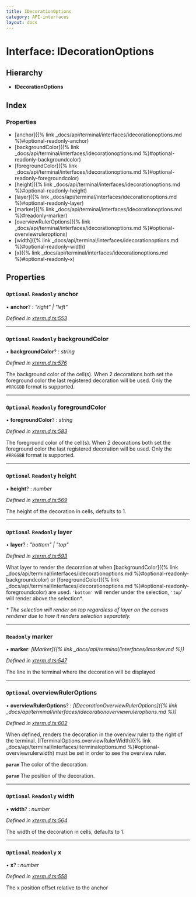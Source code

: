 ```yaml
---
title: IDecorationOptions
category: API-interfaces
layout: docs
---
```



# Interface: IDecorationOptions

## Hierarchy

* **IDecorationOptions**

## Index

### Properties

* [anchor]({% link _docs/api/terminal/interfaces/idecorationoptions.md %}#optional-readonly-anchor)
* [backgroundColor]({% link _docs/api/terminal/interfaces/idecorationoptions.md %}#optional-readonly-backgroundcolor)
* [foregroundColor]({% link _docs/api/terminal/interfaces/idecorationoptions.md %}#optional-readonly-foregroundcolor)
* [height]({% link _docs/api/terminal/interfaces/idecorationoptions.md %}#optional-readonly-height)
* [layer]({% link _docs/api/terminal/interfaces/idecorationoptions.md %}#optional-readonly-layer)
* [marker]({% link _docs/api/terminal/interfaces/idecorationoptions.md %}#readonly-marker)
* [overviewRulerOptions]({% link _docs/api/terminal/interfaces/idecorationoptions.md %}#optional-overviewruleroptions)
* [width]({% link _docs/api/terminal/interfaces/idecorationoptions.md %}#optional-readonly-width)
* [x]({% link _docs/api/terminal/interfaces/idecorationoptions.md %}#optional-readonly-x)

## Properties

### `Optional` `Readonly` anchor

• **anchor**? : *"right" | "left"*

*Defined in [xterm.d.ts:553](https://github.com/xtermjs/xterm.js/blob/5.5.0/typings/xterm.d.ts#L553)*

___

### `Optional` `Readonly` backgroundColor

• **backgroundColor**? : *string*

*Defined in [xterm.d.ts:576](https://github.com/xtermjs/xterm.js/blob/5.5.0/typings/xterm.d.ts#L576)*

The background color of the cell(s). When 2 decorations both set the
foreground color the last registered decoration will be used. Only the
`#RRGGBB` format is supported.

___

### `Optional` `Readonly` foregroundColor

• **foregroundColor**? : *string*

*Defined in [xterm.d.ts:583](https://github.com/xtermjs/xterm.js/blob/5.5.0/typings/xterm.d.ts#L583)*

The foreground color of the cell(s). When 2 decorations both set the
foreground color the last registered decoration will be used. Only the
`#RRGGBB` format is supported.

___

### `Optional` `Readonly` height

• **height**? : *number*

*Defined in [xterm.d.ts:569](https://github.com/xtermjs/xterm.js/blob/5.5.0/typings/xterm.d.ts#L569)*

The height of the decoration in cells, defaults to 1.

___

### `Optional` `Readonly` layer

• **layer**? : *"bottom" | "top"*

*Defined in [xterm.d.ts:593](https://github.com/xtermjs/xterm.js/blob/5.5.0/typings/xterm.d.ts#L593)*

What layer to render the decoration at when [backgroundColor]({% link _docs/api/terminal/interfaces/idecorationoptions.md %}#optional-readonly-backgroundcolor) or
[foregroundColor]({% link _docs/api/terminal/interfaces/idecorationoptions.md %}#optional-readonly-foregroundcolor) are used. `'bottom'` will render under the
selection, `'top`' will render above the selection\*.

*\* The selection will render on top regardless of layer on the canvas
renderer due to how it renders selection separately.*

___

### `Readonly` marker

• **marker**: *[IMarker]({% link _docs/api/terminal/interfaces/imarker.md %})*

*Defined in [xterm.d.ts:547](https://github.com/xtermjs/xterm.js/blob/5.5.0/typings/xterm.d.ts#L547)*

The line in the terminal where
the decoration will be displayed

___

### `Optional` overviewRulerOptions

• **overviewRulerOptions**? : *[IDecorationOverviewRulerOptions]({% link _docs/api/terminal/interfaces/idecorationoverviewruleroptions.md %})*

*Defined in [xterm.d.ts:602](https://github.com/xtermjs/xterm.js/blob/5.5.0/typings/xterm.d.ts#L602)*

When defined, renders the decoration in the overview ruler to the right
of the terminal. [ITerminalOptions.overviewRulerWidth]({% link _docs/api/terminal/interfaces/iterminaloptions.md %}#optional-overviewrulerwidth) must be set
in order to see the overview ruler.

**`param`** The color of the decoration.

**`param`** The position of the decoration.

___

### `Optional` `Readonly` width

• **width**? : *number*

*Defined in [xterm.d.ts:564](https://github.com/xtermjs/xterm.js/blob/5.5.0/typings/xterm.d.ts#L564)*

The width of the decoration in cells, defaults to 1.

___

### `Optional` `Readonly` x

• **x**? : *number*

*Defined in [xterm.d.ts:558](https://github.com/xtermjs/xterm.js/blob/5.5.0/typings/xterm.d.ts#L558)*

The x position offset relative to the anchor
